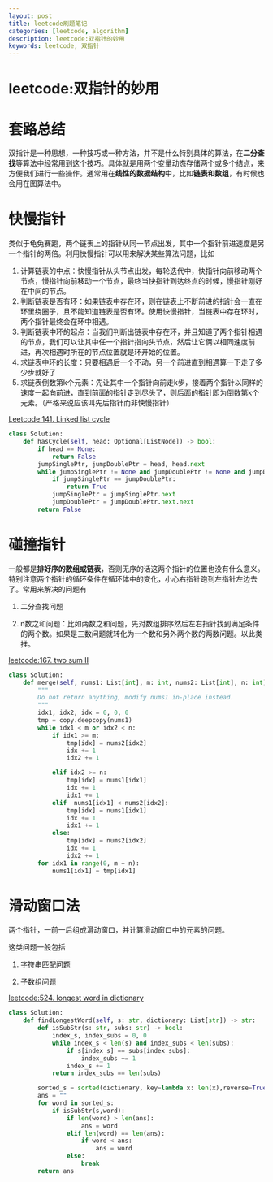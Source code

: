 ```yaml
---
layout: post
title: leetcode刷题笔记
categories: [leetcode, algorithm]
description: leetcode:双指针的妙用
keywords: leetcode, 双指针
---
```


# leetcode:双指针的妙用

# 套路总结

双指针是一种思想，一种技巧或一种方法，并不是什么特别具体的算法，在**二分查找**等算法中经常用到这个技巧。具体就是用两个变量动态存储两个或多个结点，来方便我们进行一些操作。通常用在**线性的数据结构**中，比如**链表和数组**，有时候也会用在图算法中。

# 快慢指针

类似于龟兔赛跑，两个链表上的指针从同一节点出发，其中一个指针前进速度是另一个指针的两倍。利用快慢指针可以用来解决某些算法问题，比如

1. 计算链表的中点：快慢指针从头节点出发，每轮迭代中，快指针向前移动两个节点，慢指针向前移动一个节点，最终当快指针到达终点的时候，慢指针刚好在中间的节点。
2. 判断链表是否有环：如果链表中存在环，则在链表上不断前进的指针会一直在环里绕圈子，且不能知道链表是否有环。使用快慢指针，当链表中存在环时，两个指针最终会在环中相遇。
3. 判断链表中环的起点：当我们判断出链表中存在环，并且知道了两个指针相遇的节点，我们可以让其中任一个指针指向头节点，然后让它俩以相同速度前进，再次相遇时所在的节点位置就是环开始的位置。
4. 求链表中环的长度：只要相遇后一个不动，另一个前进直到相遇算一下走了多少步就好了
5. 求链表倒数第k个元素：先让其中一个指针向前走k步，接着两个指针以同样的速度一起向前进，直到前面的指针走到尽头了，则后面的指针即为倒数第k个元素。（严格来说应该叫先后指针而非快慢指针）

[Leetcode:141. Linked list cycle](https://leetcode-cn.com/problems/linked-list-cycle/description/)

```python
class Solution:
    def hasCycle(self, head: Optional[ListNode]) -> bool:
        if head == None:
            return False
        jumpSinglePtr, jumpDoublePtr = head, head.next
        while jumpSinglePtr != None and jumpDoublePtr != None and jumpDoublePtr.next != None:
            if jumpSinglePtr == jumpDoublePtr:
                return True
            jumpSinglePtr = jumpSinglePtr.next
            jumpDoublePtr = jumpDoublePtr.next.next
        return False
```



# 碰撞指针

一般都是**排好序的数组或链表**，否则无序的话这两个指针的位置也没有什么意义。特别注意两个指针的循环条件在循环体中的变化，小心右指针跑到左指针左边去了。常用来解决的问题有

1. 二分查找问题

2. n数之和问题：比如两数之和问题，先对数组排序然后左右指针找到满足条件的两个数。如果是三数问题就转化为一个数和另外两个数的两数问题。以此类推。

[leetcode:167. two sum II](https://leetcode-cn.com/problems/two-sum-ii-input-array-is-sorted/)

```python
class Solution:
    def merge(self, nums1: List[int], m: int, nums2: List[int], n: int) -> None:
        """
        Do not return anything, modify nums1 in-place instead.
        """
        idx1, idx2, idx = 0, 0, 0
        tmp = copy.deepcopy(nums1)
        while idx1 < m or idx2 < n:
            if idx1 >= m:
                tmp[idx] = nums2[idx2]
                idx += 1
                idx2 += 1

            elif idx2 >= n:
                tmp[idx] = nums1[idx1]
                idx += 1
                idx1 += 1
            elif  nums1[idx1] < nums2[idx2]:
                tmp[idx] = nums1[idx1]
                idx += 1
                idx1 += 1
            else:
                tmp[idx] = nums2[idx2]
                idx += 1
                idx2 += 1
        for idx1 in range(0, m + n):
            nums1[idx1] = tmp[idx1]
```



# 滑动窗口法

两个指针，一前一后组成滑动窗口，并计算滑动窗口中的元素的问题。

这类问题一般包括

1. 字符串匹配问题

1. 子数组问题

[leetcode:524. longest word in dictionary](https://leetcode-cn.com/problems/longest-word-in-dictionary-through-deleting/)

```python
class Solution:
    def findLongestWord(self, s: str, dictionary: List[str]) -> str:
        def isSubStr(s: str, subs: str) -> bool:
            index_s, index_subs = 0, 0
            while index_s < len(s) and index_subs < len(subs):
                if s[index_s] == subs[index_subs]:
                    index_subs += 1
                index_s += 1
            return index_subs == len(subs)

        sorted_s = sorted(dictionary, key=lambda x: len(x),reverse=True)
        ans = ""
        for word in sorted_s:
            if isSubStr(s,word):
                if len(word) > len(ans):
                    ans = word 
                elif len(word) == len(ans):
                    if word < ans:
                        ans = word 
                else:
                    break 
        return ans		
```

